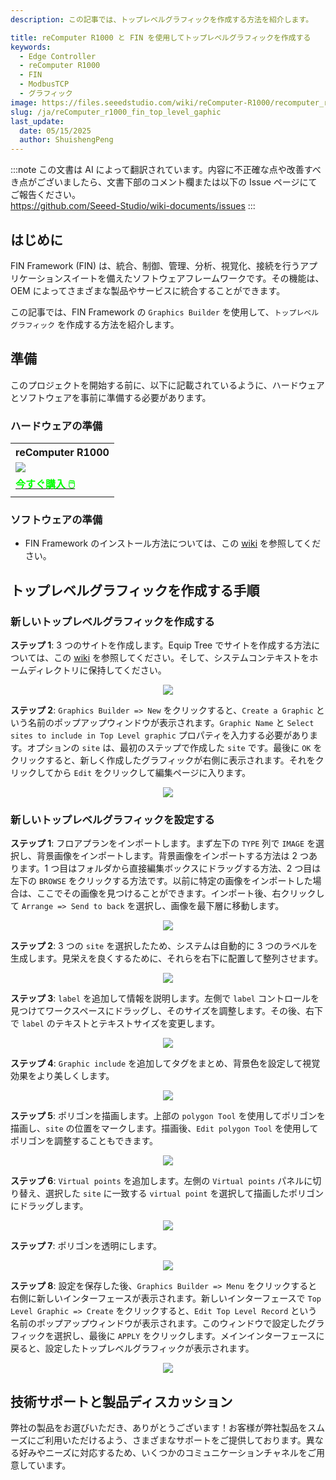 ```yaml
---
description: この記事では、トップレベルグラフィックを作成する方法を紹介します。

title: reComputer R1000 と FIN を使用してトップレベルグラフィックを作成する
keywords:
  - Edge Controller
  - reComputer R1000
  - FIN
  - ModbusTCP
  - グラフィック
image: https://files.seeedstudio.com/wiki/reComputer-R1000/recomputer_r_images/01.png
slug: /ja/reComputer_r1000_fin_top_level_gaphic
last_update:
  date: 05/15/2025
  author: ShuishengPeng
---
```

:::note
この文書は AI によって翻訳されています。内容に不正確な点や改善すべき点がございましたら、文書下部のコメント欄または以下の Issue ページにてご報告ください。  
https://github.com/Seeed-Studio/wiki-documents/issues
:::

## はじめに
FIN Framework (FIN) は、統合、制御、管理、分析、視覚化、接続を行うアプリケーションスイートを備えたソフトウェアフレームワークです。その機能は、OEM によってさまざまな製品やサービスに統合することができます。

この記事では、FIN Framework の `Graphics Builder` を使用して、`トップレベルグラフィック` を作成する方法を紹介します。

## 準備

このプロジェクトを開始する前に、以下に記載されているように、ハードウェアとソフトウェアを事前に準備する必要があります。

### ハードウェアの準備

<div class="table-center">
	<table class="table-nobg">
    <tr class="table-trnobg">
      <th class="table-trnobg">reComputer R1000</th>
		</tr>
    <tr class="table-trnobg"></tr>
		<tr class="table-trnobg">
			<td class="table-trnobg"><div style={{textAlign:'center'}}><img src="https://files.seeedstudio.com/wiki/reComputer-R1000/recomputer_r_images/01.png" style={{width:300, height:'auto'}}/></div></td>
		</tr>
    <tr class="table-trnobg"></tr>
		<tr class="table-trnobg">
			<td class="table-trnobg"><div class="get_one_now_container" style={{textAlign: 'center'}}><a class="get_one_now_item" href="https://www.seeedstudio.com/reComputer-R1025-10-p-5895.html" target="_blank">
              <strong><span><font color={'FFFFFF'} size={"4"}> 今すぐ購入 🖱️</font></span></strong>
          </a></div></td>
        </tr>
    </table>
    </div>

### ソフトウェアの準備
* FIN Framework のインストール方法については、この [wiki](https://wiki.seeedstudio.com/ja/reComputer_r1000_install_fin/) を参照してください。

## トップレベルグラフィックを作成する手順
### 新しいトップレベルグラフィックを作成する
**ステップ 1**: 3 つのサイトを作成します。Equip Tree でサイトを作成する方法については、この [wiki](https://wiki.seeedstudio.com/ja/reComputer_r1000_fin_modbus_tcp_and_rtu/#add-data-points-to-equip-tree) を参照してください。そして、システムコンテキストをホームディレクトリに保持してください。

<center><img width={600} src="https://files.seeedstudio.com/wiki/reComputer-R1000/fin/Top_grap_Equip_tree_and_top_path.png" /></center>

**ステップ 2**: `Graphics Builder => New` をクリックすると、`Create a Graphic` という名前のポップアップウィンドウが表示されます。`Graphic Name` と `Select sites to include in Top Level graphic` プロパティを入力する必要があります。オプションの `site` は、最初のステップで作成した `site` です。最後に `OK` をクリックすると、新しく作成したグラフィックが右側に表示されます。それをクリックしてから `Edit` をクリックして編集ページに入ります。

<center><img width={600} src="https://files.seeedstudio.com/wiki/reComputer-R1000/fin/Top_Grap_1.gif" /></center>

### 新しいトップレベルグラフィックを設定する

**ステップ 1**: フロアプランをインポートします。まず左下の `TYPE` 列で `IMAGE` を選択し、背景画像をインポートします。背景画像をインポートする方法は 2 つあります。1 つ目はフォルダから直接編集ボックスにドラッグする方法、2 つ目は左下の `BROWSE` をクリックする方法です。以前に特定の画像をインポートした場合は、ここでその画像を見つけることができます。インポート後、右クリックして `Arrange => Send to back` を選択し、画像を最下層に移動します。

<center><img width={600} src="https://files.seeedstudio.com/wiki/reComputer-R1000/fin/Top_Grap_2.gif" /></center>

**ステップ 2**: 3 つの `site` を選択したため、システムは自動的に 3 つのラベルを生成します。見栄えを良くするために、それらを右下に配置して整列させます。

<center><img width={600} src="https://files.seeedstudio.com/wiki/reComputer-R1000/fin/Top_Grap_3.gif" /></center>

**ステップ 3**: `label` を追加して情報を説明します。左側で `label` コントロールを見つけてワークスペースにドラッグし、そのサイズを調整します。その後、右下で `label` のテキストとテキストサイズを変更します。

<center><img width={600} src="https://files.seeedstudio.com/wiki/reComputer-R1000/fin/Top_Grap_4.gif" /></center>

**ステップ 4**: `Graphic include` を追加してタグをまとめ、背景色を設定して視覚効果をより美しくします。

<center><img width={600} src="https://files.seeedstudio.com/wiki/reComputer-R1000/fin/Top_Grap_5.gif" /></center>

**ステップ 5**: ポリゴンを描画します。上部の `polygon Tool` を使用してポリゴンを描画し、`site` の位置をマークします。描画後、`Edit polygon Tool` を使用してポリゴンを調整することもできます。

<center><img width={600} src="https://files.seeedstudio.com/wiki/reComputer-R1000/fin/Top_Grap_6.gif" /></center>

**ステップ 6**: `Virtual points` を追加します。左側の `Virtual points` パネルに切り替え、選択した `site` に一致する `virtual point` を選択して描画したポリゴンにドラッグします。

<center><img width={600} src="https://files.seeedstudio.com/wiki/reComputer-R1000/fin/Top_Grap_7.gif" /></center>

**ステップ 7**: ポリゴンを透明にします。

<center><img width={600} src="https://files.seeedstudio.com/wiki/reComputer-R1000/fin/Top_Grap_8.gif" /></center>

**ステップ 8**: 設定を保存した後、`Graphics Builder => Menu` をクリックすると右側に新しいインターフェースが表示されます。新しいインターフェースで `Top Level Graphic => Create` をクリックすると、`Edit Top Level Record` という名前のポップアップウィンドウが表示されます。このウィンドウで設定したグラフィックを選択し、最後に `APPLY` をクリックします。メインインターフェースに戻ると、設定したトップレベルグラフィックが表示されます。

<center><img width={600} src="https://files.seeedstudio.com/wiki/reComputer-R1000/fin/Top_Grap_9.gif" /></center>

## 技術サポートと製品ディスカッション

弊社の製品をお選びいただき、ありがとうございます！お客様が弊社製品をスムーズにご利用いただけるよう、さまざまなサポートをご提供しております。異なる好みやニーズに対応するため、いくつかのコミュニケーションチャネルをご用意しています。

<div class="button_tech_support_container">
<a href="https://forum.seeedstudio.com/" class="button_forum"></a> 
<a href="https://www.seeedstudio.com/contacts" class="button_email"></a>
</div>

<div class="button_tech_support_container">
<a href="https://discord.gg/eWkprNDMU7" class="button_discord"></a> 
<a href="https://github.com/Seeed-Studio/wiki-documents/discussions/69" class="button_discussion"></a>
</div>